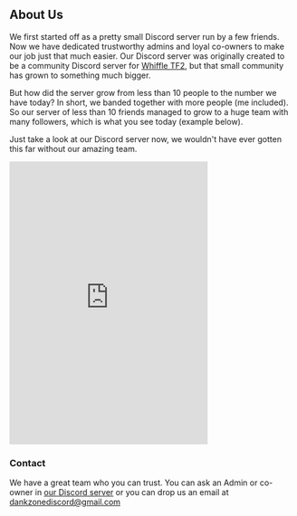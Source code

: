 ## About Us

We first started off as a pretty small Discord server run by a few friends. Now we have dedicated trustworthy admins and loyal co-owners to make our job just that much easier.
Our Discord server was originally created to be a community Discord server for <a href="https://www.youtube.com/channel/UCLbN3R9EzPi8GPoH2S6JBBg">Whiffle TF2</a>, but that small community has grown to something much bigger.

But how did the server grow from less than 10 people to the number we have today? In short, we banded together with more people (me included). So our server of less than 10 friends managed to grow to a huge team with many followers, which is what you see today (example below).

Just take a look at our Discord server now, we wouldn't have ever gotten this far without our amazing team.
<iframe src="https://discordapp.com/widget?id=344369585950294016&theme=dark" width="350" height="500" allowtransparency="true" frameborder="0"></iframe>

### Contact

We have a great team who you can trust. You can ask an Admin or co-owner in [our Discord server](https://discordapp.com/invite/gwamp7n) or you can drop us an email at dankzonediscord@gmail.com
